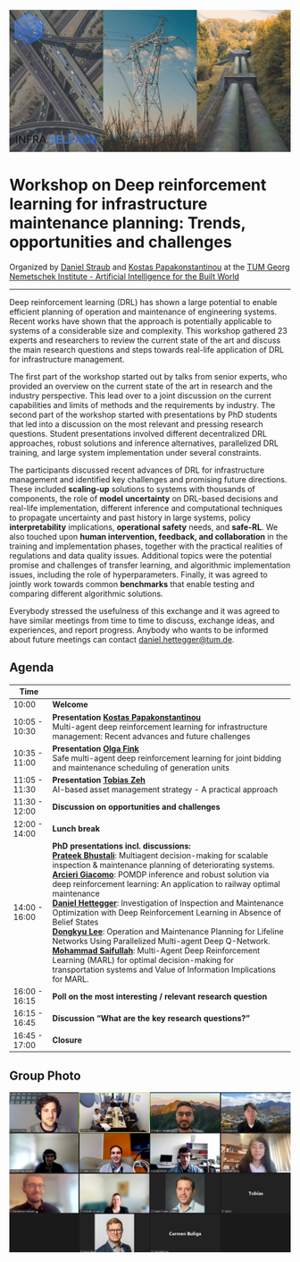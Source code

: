 
![Collage of infrastructure](/assets/images/infra-relearn-collage.png)
# Workshop on Deep reinforcement learning for infrastructure maintenance planning: Trends, opportunities and challenges

Organized by [Daniel Straub](https://www.cee.ed.tum.de/era/team/daniel-straub/) and [Kostas Papakonstantinou](https://sites.psu.edu/kpapakon/)
at the [TUM Georg Nemetschek Institute - Artificial Intelligence for the Built World](https://www.mdsi.tum.de/en/gni/home/)

---

Deep reinforcement learning (DRL) has shown a large potential to enable efficient planning of operation and maintenance of engineering systems. Recent works have shown that the approach is potentially applicable to systems of a considerable size and complexity. This workshop gathered 23 experts and researchers to review the current state of the art and discuss the main research questions and steps towards real-life application of DRL for infrastructure management.

The first part of the workshop started out by talks from senior experts, who provided an overview on the current state of the art in research and the industry perspective. This lead over to a joint discussion on the current capabilities and limits of methods and the requirements by industry. The second part of the workshop started with presentations by PhD students that led into a discussion on the most relevant and pressing research questions. Student presentations involved different decentralized DRL approaches, robust solutions and inference alternatives, parallelized DRL training, and large system implementation under several constraints.

The participants discussed recent advances of DRL for infrastructure management and identified key challenges and promising future directions. These included **scaling-up** solutions to systems with thousands of components, the role of **model** **uncertainty** on DRL-based decisions and real-life implementation, different inference and computational techniques to propagate uncertainty and past history in large systems, policy **interpretability** implications, **operational** **safety** needs, and **safe-RL**. We also touched upon **human intervention, feedback, and collaboration** in the training and implementation phases, together with the practical realities of regulations and data quality issues. Additional topics were the potential promise and challenges of transfer learning, and algorithmic implementation issues, including the role of hyperparameters. Finally, it was agreed to jointly work towards common **benchmarks** that enable testing and comparing different algorithmic solutions.

Everybody stressed the usefulness of this exchange and it was agreed to have similar meetings from time to time to discuss, exchange ideas, and experiences, and report progress. Anybody who wants to be informed about future meetings can contact [daniel.hettegger@tum.de](mailto:daniel.hettegger@tum.de).

## Agenda

| Time              |     |
| ----------------- | --- |
| 10:00             | **Welcome** |
| 10:05 - 10:30     | **Presentation [Kostas Papakonstantinou](https://sites.psu.edu/kpapakon/)**<br /> Multi-agent deep reinforcement learning for infrastructure management: Recent advances and future challenges| 
| 10:35 - 11:00     | **Presentation [Olga Fink](https://people.epfl.ch/olga.fink?lang=en)**<br /> Safe multi-agent deep reinforcement learning for joint bidding and maintenance scheduling of generation units | 
| 11:05 - 11:30     | **Presentation [Tobias Zeh](https://www.linkedin.com/in/tobias-zeh-79a532116/)**<br /> AI-based asset management strategy - A practical approach |
| 11:30 - 12:00     | **Discussion on opportunities and challenges** |
| 12:00 - 14:00     | **Lunch break** |
| 14:00 - 16:00     | **PhD presentations incl. discussions:** <br />   **[Prateek Bhustali](https://www.restructgroup-tudelft.nl/people/prateek-bhustali)**: Multiagent decision-making for scalable inspection & maintenance planning of deteriorating systems. <br /> **[Arcieri Giacomo](https://chatzi.ibk.ethz.ch/about-us/people/research-staff/giacomo-arcieri.html)**: POMDP inference and robust solution via deep reinforcement learning: An application to railway optimal maintenance <br /> **[Daniel Hettegger](https://www.ce.cit.tum.de/en/air/people/daniel-hettegger-msc/)**: Investigation of Inspection and Maintenance Optimization with Deep Reinforcement Learning in Absence of Belief States <br /> **[Dongkyu Lee](https://scholar.google.com/citations?hl=en&user=cLfMY9wAAAAJ)**: Operation and Maintenance Planning for Lifeline Networks Using Parallelized Multi-agent Deep Q-Network. <br /> **[Mohammad Saifullah](https://scholar.google.com/citations?hl=en&user=htXVPS4AAAAJ)**: Multi-Agent Deep Reinforcement Learning (MARL) for optimal decision-making for transportation systems and Value of Information Implications for MARL. |
| 16:00 - 16:15     | **Poll on the most interesting / relevant research question** |
| 16:15 - 16:45     | **Discussion “What are the key research questions?”** |
| 16:45 - 17:00     | **Closure** | 


## Group Photo
![Group photo](/assets/images/workshop/workshop_attendees.png)